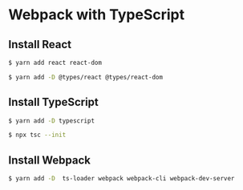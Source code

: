 # Webpack with TypeScript


## Install React

```bash
$ yarn add react react-dom
```

```bash
$ yarn add -D @types/react @types/react-dom
```

## Install TypeScript

```bash
$ yarn add -D typescript
```

```bash
$ npx tsc --init
```

## Install Webpack

```bash
$ yarn add -D  ts-loader webpack webpack-cli webpack-dev-server
```




